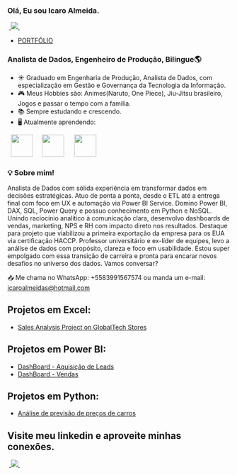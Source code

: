 ### Olá, Eu sou Icaro Almeida.
&nbsp;<a href="https://www.linkedin.com/in/icaroalmeidas/">
  <img src="https://img.shields.io/badge/linkedin-%230077B5.svg?style=for-the-badge&logo=linkedin&logoColor=white">
</a>&nbsp;
- <a href="https://icaroalmeidas.my.canva.site/analistadedados">
    PORTFÓLIO
  </a>

### **Analista de Dados, Engenheiro de Produção, Bilingue**🌎
- ☀ Graduado em Engenharia de Produção, Analista de Dados, com especialização em Gestão e Governança da Tecnologia da Informação.
- 🎮 Meus Hobbies são: Animes(Naruto, One Piece), Jiu-Jitsu brasileiro, Jogos e passar o tempo com a familia. 
- 📚 Sempre estudando e crescendo.
- 🖥️ Atualmente aprendendo:
<div style="display: inline">
  &nbsp;&nbsp;<img width='50' height='50' src="https://cdn.jsdelivr.net/gh/devicons/devicon/icons/python/python-original.svg" />&nbsp;&nbsp;
  &nbsp;&nbsp;<img width='50' height='50' src="https://img.icons8.com/?size=512&id=qYfwpsRXEcpc&format=png" />&nbsp;&nbsp;&nbsp;
  &nbsp;&nbsp;<img width='50' height='50' src="https://img.icons8.com/?size=512&id=50051&format=png" />&nbsp;&nbsp;&nbsp;

  ### :bulb: Sobre mim!

Analista de Dados com sólida experiência em transformar dados em decisões estratégicas. Atuo de ponta a ponta, desde o ETL até a entrega final com foco em UX e automação via Power BI Service. Domino Power BI, DAX, SQL, Power Query e possuo conhecimento em Python e NoSQL. Unindo raciocínio analítico à comunicação clara, desenvolvo dashboards de vendas, marketing, NPS e RH com impacto direto nos resultados. Destaque para projeto que viabilizou a primeira exportação da empresa para os EUA via certificação HACCP. Professor universitário e ex-líder de equipes, levo a análise de dados com propósito, clareza e foco em usabilidade.
Estou super empolgado com essa transição de carreira e pronta para encarar novos desafios no universo dos dados. Vamos conversar?

📥 Me chama no WhatsApp: +5583991567574 ou manda um e-mail: icaroalmeidas@hotmail.com

##

## Projetos em Excel:
  - <a href="https://github.com/icaroalmeidas/Sales-Analysis-Project-on-GlobalTech-Stores.git">
    Sales Analysis Project on GlobalTech Stores
  </a>

## Projetos em Power BI:
- <a href="https://github.com/icaroalmeidas/Dashboard-Leads">
    DashBoard - Aquisição de Leads
  </a>

- <a href="https://github.com/icaroalmeidas/DashVendas/tree/main">
    DashBoard - Vendas
  </a>

## Projetos em Python:
  - <a href="https://github.com/icaroalmeidas/Python/tree/main">
    Análise de previsão de preços de carros
  </a>



## Visite meu linkedin e aproveite minhas conexões.
&nbsp;<a href="https://www.linkedin.com/in/icaroalmeidas/">
  <img src="https://img.shields.io/badge/linkedin-%230077B5.svg?style=for-the-badge&logo=linkedin&logoColor=white">
</a>&nbsp;
